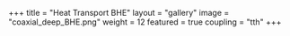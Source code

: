 +++
title = "Heat Transport BHE"
layout = "gallery"
image = "coaxial_deep_BHE.png"
weight = 12
featured = true
coupling = "tth"
+++

